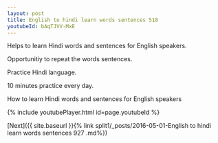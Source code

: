 ```yaml
---
layout: post
title: English to hindi learn words sentences 518 
youtubeId: bAqTJVV-MxE
---
```

 
 
Helps to learn Hindi words and sentences for English speakers.

Opportunitiy to repeat the words sentences. 

Practice Hindi language. 
 
10 minutes practice every day. 
 
How to learn Hindi words and sentences for English speakers 
 
{% include youtubePlayer.html id=page.youtubeId %}
 
 
[Next]({{ site.baseurl }}{% link  split1/_posts/2016-05-01-English to hindi learn words sentences 927 .md%})
 
